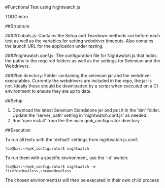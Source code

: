 #Functional Test using Nightwatch.js

TODO:intro

##Structure

####Globals.js:
Contains the Setup and Teardown methods ran before each test as well as the variables for setting webdriver timeouts. 
Also contains the launch URL for the application under testing.

####nightwatch.conf.js:
The configuration file for Nightwatch.js that holds the paths to the required folders
as well as the settings for Selenium and the Webdrivers.
 
####bin directory:
Folder containing the selenium jar and the webdriver executables. Currently the webdrivers are included in the repo, the jar is not.
Ideally these should be downloaded by a script when executed on a CI environment to ensure they are up to date.


##Setup

1. Download the latest Selenium Standalone jar and put it in the 'bin' folder.
Update the 'server_path' setting in 'nightwatch.conf.js' as needed.
2. Run 'npm install'  from the the main qmk_configurator directory

##Execution

To run all tests with the 'default' settings from nightwatch.js.conf:

```console
foo@bar:~/qmk_configurator$ nightwatch
```

To run them with a specific environment, use the '-e' switch:
```console
foo@bar:~/qmk_configurator$ nightwatch -e firefoxHeadless,chromeHeadless
```
The chosen environment(s) will then be executed in their own child process

